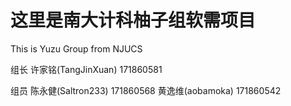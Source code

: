 # 这里是南大计科柚子组软需项目

This is Yuzu Group from NJUCS

组长 许家铭(TangJinXuan) 171860581

组员 陈永健(Saltron233) 171860568 黄逸维(aobamoka) 171860542
